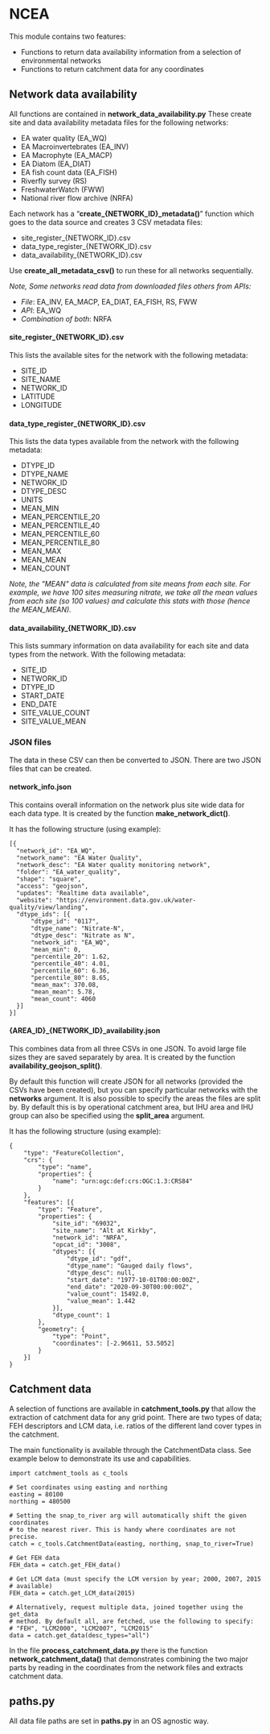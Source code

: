 # NCEA
This module contains two features:
-	Functions to return data availability information from a selection of environmental networks
-	Functions to return catchment data for any coordinates

## Network data availability
All functions are contained in **network_data_availability.py**
These create site and data availability metadata files for the following networks:

- EA water quality (EA_WQ)
- EA Macroinvertebrates (EA_INV)
- EA Macrophyte (EA_MACP)
- EA Diatom (EA_DIAT)
- EA fish count data (EA_FISH)
- Riverfly survey (RS)
- FreshwaterWatch (FWW)
- National river flow archive (NRFA)

Each network has a “**create_{NETWORK_ID}_metadata()**” function which goes to
the data source and creates 3 CSV metadata files:
- site_register_{NETWORK_ID}.csv
- data_type_register_{NETWORK_ID}.csv
- data_availability_{NETWORK_ID}.csv

Use **create_all_metadata_csv()** to run these for all networks sequentially.

_Note, Some networks read data from downloaded files others from APIs:_
- _File_: EA_INV, EA_MACP, EA_DIAT, EA_FISH, RS, FWW
- _API_: EA_WQ
- _Combination of both_: NRFA

#### site_register_{NETWORK_ID}.csv
This lists the available sites for the network with the following metadata:
- SITE_ID
- SITE_NAME
- NETWORK_ID
- LATITUDE
- LONGITUDE

#### data_type_register_{NETWORK_ID}.csv
This lists the data types available from the network with the following metadata:

- DTYPE_ID
- DTYPE_NAME
- NETWORK_ID
- DTYPE_DESC
- UNITS
- MEAN_MIN
- MEAN_PERCENTILE_20
- MEAN_PERCENTILE_40
- MEAN_PERCENTILE_60
- MEAN_PERCENTILE_80
- MEAN_MAX
- MEAN_MEAN
- MEAN_COUNT

_Note, the "MEAN" data is calculated from site means from each site. For example,
we have 100 sites measuring nitrate, we take all the mean values from each site
(so 100 values) and calculate this stats with those (hence the MEAN_MEAN)._

#### data_availability_{NETWORK_ID}.csv
This lists summary information on data availability for each site and data types
from the network. With the following metadata:

- SITE_ID
- NETWORK_ID
- DTYPE_ID
- START_DATE
- END_DATE
- SITE_VALUE_COUNT
- SITE_VALUE_MEAN

### JSON files
The data in these CSV can then be converted to JSON. There are two JSON files
that can be created.

#### network_info.json
This contains overall information on the network plus site wide data for each
data type.
It is created by the function **make_network_dict()**.

It has the following structure (using example):

    [{
      "network_id": "EA_WQ",
      "network_name": "EA Water Quality",
      "network_desc": "EA Water quality monitoring network",
      "folder": "EA_water_quality",
      "shape": "square",
      "access": "geojson",
      "updates": "Realtime data available",
      "website": "https://environment.data.gov.uk/water-quality/view/landing",
      "dtype_ids": [{
          "dtype_id": "0117",
          "dtype_name": "Nitrate-N",
          "dtype_desc": "Nitrate as N",
          "network_id": "EA_WQ",
          "mean_min": 0,
          "percentile_20": 1.62,
          "percentile_40": 4.01,
          "percentile_60": 6.36,
          "percentile_80": 8.65,
          "mean_max": 370.08,
          "mean_mean": 5.78,
          "mean_count": 4060
      }]
    }]


#### {AREA_ID}_{NETWORK_ID}_availability.json
This combines data from all three CSVs in one JSON. To avoid large file sizes
they are saved separately by area.
It is created by the function **availability_geojson_split()**.

By default this function will create JSON for all networks (provided the CSVs have
been created), but you can specify particular networks with the **networks** argument. It is also possible to specify the areas the files are split by. By default this is by operational catchment
area, but IHU area and IHU group can also be specified using the **split_area** argument.

It has the following structure (using example):

    {
        "type": "FeatureCollection",
        "crs": {
            "type": "name",
            "properties": {
                "name": "urn:ogc:def:crs:OGC:1.3:CRS84"
            }
        },
        "features": [{
            "type": "Feature",
            "properties": {
                "site_id": "69032",
                "site_name": "Alt at Kirkby",
                "network_id": "NRFA",
                "opcat_id": "3008",
                "dtypes": [{
                    "dtype_id": "gdf",
                    "dtype_name": "Gauged daily flows",
                    "dtype_desc": null,
                    "start_date": "1977-10-01T00:00:00Z",
                    "end_date": "2020-09-30T00:00:00Z",
                    "value_count": 15492.0,
                    "value_mean": 1.442
                }],
                "dtype_count": 1
            },
            "geometry": {
                "type": "Point",
                "coordinates": [-2.96611, 53.5052]
            }
        }]
    }

## Catchment data
A selection of functions are available in **catchment_tools.py** that allow the
extraction of catchment data for any grid point. There are two types of data; FEH descriptors and LCM data, i.e. ratios of the different land cover types in the catchment.

The main functionality is available through the CatchmentData class. See example below to demonstrate its use and capabilities.


    import catchment_tools as c_tools

    # Set coordinates using easting and northing
    easting = 80100
    northing = 480500

    # Setting the snap_to_river arg will automatically shift the given coordinates
    # to the nearest river. This is handy where coordinates are not precise.
    catch = c_tools.CatchmentData(easting, northing, snap_to_river=True)

    # Get FEH data
    FEH_data = catch.get_FEH_data()

    # Get LCM data (must specify the LCM version by year; 2000, 2007, 2015
    # available)
    FEH_data = catch.get_LCM_data(2015)

    # Alternatively, request multiple data, joined together using the get_data
    # method. By default all, are fetched, use the following to specify:
    # "FEH", "LCM2000", "LCM2007", "LCM2015"
    data = catch.get_data(desc_types="all")


In the file **process_catchment_data.py** there is the function **network_catchment_data()** that demonstrates combining the two major parts by reading in the coordinates from the network files and extracts catchment data.


## paths.py
All data file paths are set in **paths.py** in an OS agnostic way.
